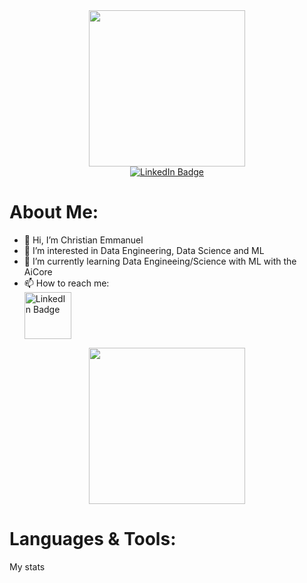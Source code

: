 <div id="header" align="center">
  <img src="https://media.giphy.com/media/jdPMeyv9rn0hZHh8n9/giphy.gif" width="250"/>
</div>
<div id="badges" align="center">
  <a href="https://www.linkedin.com/in/christian-emmanuel-a07479143/">
    <img src="https://img.shields.io/badge/LinkedIn-blue?style=for-the-badge&logo=linkedin&logoColor=white" alt="LinkedIn Badge"/>
  </a>
</div>
<div id="badges" align="center">
<img src="https://komarev.com/ghpvc/?username=c-emman&style=flat-square&color=blue" alt=""/>
</div>

# About Me:

- 👋 Hi, I’m Christian Emmanuel
- 👀 I’m interested in Data Engineering, Data Science and ML
- 🌱 I’m currently learning Data Engineeing/Science with ML with the AiCore
- 📫 How to reach me:<div id="badges" >
  <a href="https://www.linkedin.com/in/christian-emmanuel-a07479143/">
    <img src="https://img.shields.io/badge/LinkedIn-blue?style=for-the-badge&logo=linkedin&logoColor=white" width="75" alt="LinkedIn Badge"/>
  </a>
</div>
<div id="header" align="center">
  <img src="https://media.giphy.com/media/1sgetPM00wWqJpVUTl/giphy.gif" width="250"/>
</div>

# Languages & Tools:


My stats
<!---
c-emman/c-emman is a ✨ special ✨ repository because its `README.md` (this file) appears on your GitHub profile.
You can click the Preview link to take a look at your changes.
--->

